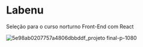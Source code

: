 # Labenu
Seleção para o curso norturno Front-End com React



![5e98ab0207757a4806dbbddf_projeto final-p-1080](https://user-images.githubusercontent.com/61063065/97486622-749a5100-193a-11eb-8d46-fc1b3ee22052.png)
